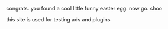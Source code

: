 congrats. you found a cool little funny easter egg.
now go. shoo

this site is used for testing ads and plugins
<ins style="width: 300px;height:250px" data-width="300" data-height="250" class="o726bb5d14d" data-domain="//xhaa.xyz" data-affquery="/9f6c330659/726bb5d14d/?placementName=top"><script src="//qoaaa.com/js/responsive.js" async></script></ins>
